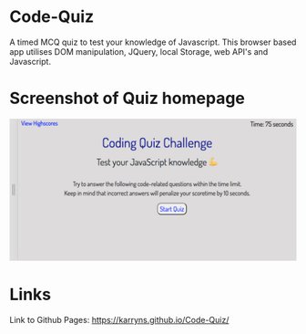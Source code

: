# Code-Quiz

A timed MCQ quiz to test your knowledge of Javascript. This browser based app utilises DOM manipulation, JQuery, local Storage, web API's and Javascript. 

# Screenshot of Quiz homepage
<img src="CodeQuizImg.png"/>

# Links

Link to Github Pages: https://karryns.github.io/Code-Quiz/